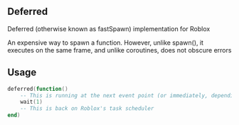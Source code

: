 ## Deferred
Deferred (otherwise known as fastSpawn) implementation for Roblox

An expensive way to spawn a function. However, unlike spawn(), it executes on the same frame, and unlike coroutines, does not obscure errors


## Usage
```lua
deferred(function()
	-- This is running at the next event point (or immediately, depending on event mode)
	wait(1)
	-- This is back on Roblox's task scheduler
end)
```